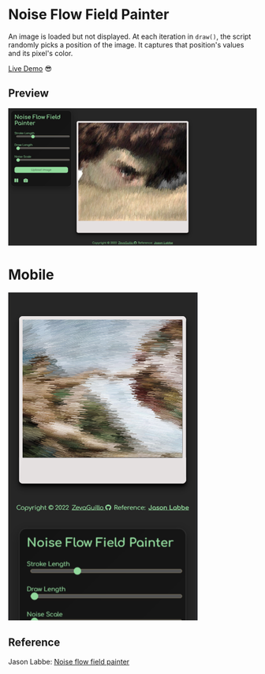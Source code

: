 # Noise Flow Field Painter

An image is loaded but not displayed. At each iteration in `draw()`, the script randomly picks a position of the image. It captures that position's values and its pixel's color.

[Live Demo](https://zevaguillo.github.io/noise-flow-field-painter/) 😎

## Preview

![alt-text](https://github.com/ZevaGuillo/noise-flow-field-painter/blob/main/Screenshot.png)

# Mobile
![alt-text](https://github.com/ZevaGuillo/noise-flow-field-painter/blob/main/Screenshot-mobile.png)

## Reference
Jason Labbe: [Noise flow field painter](https://openprocessing.org/sketch/472966) 
